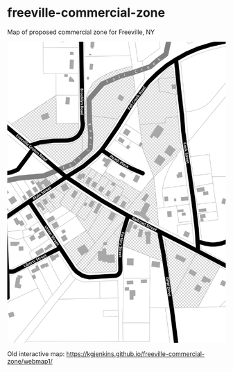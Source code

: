 # freeville-commercial-zone
Map of proposed commercial zone for Freeville, NY

![Map of proposed commercial zone](/image/freeville_commercial_zone_map_1.png)

Old interactive map: https://kgjenkins.github.io/freeville-commercial-zone/webmap1/
